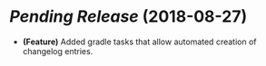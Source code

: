 # _Pending Release_ (2018-08-27)
  - **(Feature)** Added gradle tasks that allow automated creation of changelog entries.

